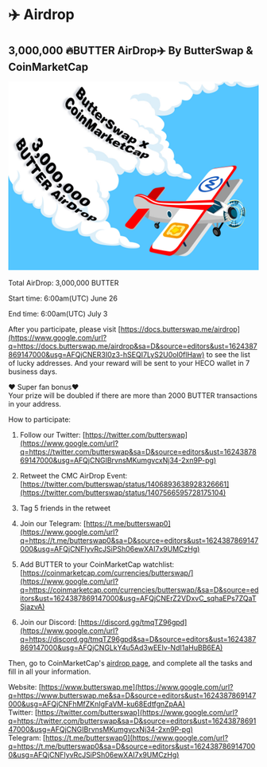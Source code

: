 # ✈️ Airdrop

## 3,000,000 🔥BUTTER AirDrop✈️ By ButterSwap & CoinMarketCap

![](.gitbook/assets/cmc_airdrop.jpg)

Total AirDrop: 3,000,000 BUTTER  
  
Start time: 6:00am\(UTC\) June 26  
  
End time: 6:00am\(UTC\) July 3  
  
After you participate, please visit [https://docs.butterswap.me/airdrop](https://www.google.com/url?q=https://docs.butterswap.me/airdrop&sa=D&source=editors&ust=1624387869147000&usg=AFQjCNER3I0z3-hSEQI7LyS2U0ol0flHaw) to see the list of lucky addresses. And your reward will be sent to your HECO wallet in 7 business days.  
  
❤️ Super fan bonus❤️  
Your prize will be doubled if there are more than 2000 BUTTER transactions in your address.  
  
  
How to participate:  
  
1. Follow our Twitter: [https://twitter.com/butterswap](https://www.google.com/url?q=https://twitter.com/butterswap&sa=D&source=editors&ust=1624387869147000&usg=AFQjCNGIBrvnsMKumgvcxNj34-2xn9P-pg)  
  
2. Retweet the CMC AirDrop Event: [https://twitter.com/butterswap/status/1406893638928326661](https://twitter.com/butterswap/status/1407566595728175104)  
  
3. Tag 5 friends in the retweet  
  
4. Join our Telegram: [https://t.me/butterswap0](https://www.google.com/url?q=https://t.me/butterswap0&sa=D&source=editors&ust=1624387869147000&usg=AFQjCNFIyvRcJSiPSh06ewXAI7x9UMCzHg)  
  
5. Add BUTTER to your CoinMarketCap watchlist: [https://coinmarketcap.com/currencies/butterswap/](https://www.google.com/url?q=https://coinmarketcap.com/currencies/butterswap/&sa=D&source=editors&ust=1624387869147000&usg=AFQjCNErZ2VDxvC_sqhaEPs7ZQaTSjazvA)  
  
6. Join our Discord: [https://discord.gg/tmqTZ96gpd](https://www.google.com/url?q=https://discord.gg/tmqTZ96gpd&sa=D&source=editors&ust=1624387869147000&usg=AFQjCNGLkY4u5Ad3wEEIv-NdI1aHuBB6EA)

Then, go to CoinMarketCap's [airdrop page](https://coinmarketcap.com/currencies/butterswap/airdrop/), and complete all the tasks and fill in all your information.  
  
Website: [https://www.butterswap.me](https://www.google.com/url?q=https://www.butterswap.me&sa=D&source=editors&ust=1624387869147000&usg=AFQjCNFhMfZKnIgFaVM-ku68EdtfgnZpAA)  
Twitter: [https://twitter.com/butterswap](https://www.google.com/url?q=https://twitter.com/butterswap&sa=D&source=editors&ust=1624387869147000&usg=AFQjCNGIBrvnsMKumgvcxNj34-2xn9P-pg)  
Telegram: [https://t.me/butterswap0](https://www.google.com/url?q=https://t.me/butterswap0&sa=D&source=editors&ust=1624387869147000&usg=AFQjCNFIyvRcJSiPSh06ewXAI7x9UMCzHg)

